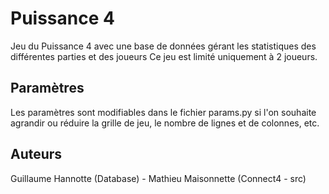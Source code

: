 # Puissance 4
Jeu du Puissance 4 avec une base de données gérant les statistiques des différentes parties et des joueurs
Ce jeu est limité uniquement à 2 joueurs.

## Paramètres
Les paramètres sont modifiables dans le fichier params.py si l'on souhaite 
agrandir ou réduire la grille de jeu, le nombre de lignes et de colonnes, etc.

## Auteurs
Guillaume Hannotte (Database) - Mathieu Maisonnette (Connect4 - src)
